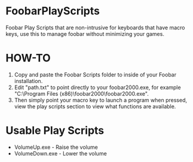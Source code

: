 FoobarPlayScripts
=================

Foobar Play Scripts that are non-intrusive for keyboards that have macro keys, use this to manage foobar without minimizing your games.

HOW-TO
=================

1. Copy and paste the Foobar Scripts folder to inside of your Foobar installation.
2. Edit "path.txt" to point directly to your foobar2000.exe, for example "C:\Program Files (x86)\foobar2000\foobar2000.exe".
3. Then simply point your macro key to launch a program when pressed, view the play scripts section to view what functions are available.


Usable Play Scripts
=================

- VolumeUp.exe    - Raise the volume
- VolumeDown.exe  - Lower the volume

